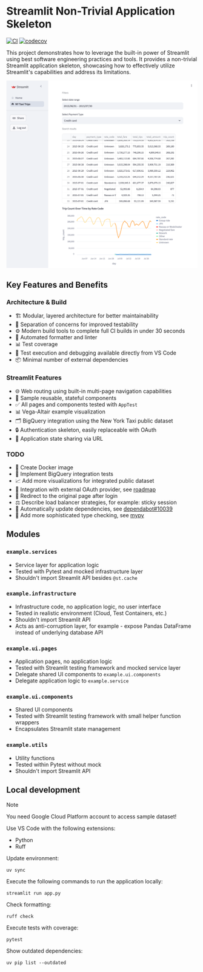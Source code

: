 # Streamlit Non-Trivial Application Skeleton

[![CI](https://github.com/mkuthan/example-streamlit/actions/workflows/ci.yml/badge.svg)](https://github.com/mkuthan/example-streamlit/actions/workflows/ci.yml)
[![codecov](https://codecov.io/gh/mkuthan/example-streamlit/branch/main/graph/badge.svg?token=ZC7VITLNHF)](https://codecov.io/gh/mkuthan/example-streamlit)

This project demonstrates how to leverage the built-in power of Streamlit using best software engineering practices and tools. It provides a non-trivial Streamlit application skeleton, showcasing how to effectively utilize Streamlit's capabilities and address its limitations.

![Screenshot](screenshot.png)

## Key Features and Benefits

### Architecture & Build

* 🏗️ Modular, layered architecture for better maintainability
* 🧩 Separation of concerns for improved testability
* ⚙️ Modern build tools to complete full CI builds in under 30 seconds
* 🧹 Automated formatter and linter
* 📊 Test coverage
* 🐞 Test execution and debugging available directly from VS Code
* 📦 Minimal number of external dependencies

### Streamlit Features

* 🌐 Web routing using built-in multi-page navigation capabilities
* 🔄 Sample reusable, stateful components
* ✅ All pages and components tested with `AppTest`
* 📊 Vega-Altair example visualization
* 🗂️ BigQuery integration using the New York Taxi public dataset
* 🔒 Authentication skeleton, easily replaceable with OAuth
* 🔗 Application state sharing via URL

### TODO

* 🐳 Create Docker image
* 🧪 Implement BigQuery integration tests
* 📈 Add more visualizations for integrated public dataset
* 🔐 Integration with external OAuth provider, see [roadmap](https://roadmap.streamlit.app/)
* 🔄 Redirect to the original page after login
* ⚖️ Describe load balancer strategies, for example: sticky session
* 🔄 Automatically update dependencies, see [dependabot#10039](https://github.com/dependabot/dependabot-core/issues/10039)
* 📝 Add more sophisticated type checking, see [mypy](https://mypy.readthedocs.io/)

## Modules

### `example.services`

* Service layer for application logic
* Tested with Pytest and mocked infrastructure layer
* Shouldn't import Streamlit API besides `@st.cache`

### `example.infrastructure`

* Infrastructure code, no application logic, no user interface
* Tested in realistic environment (Cloud, Test Containers, etc.)
* Shouldn't import Streamlit API
* Acts as anti-corruption layer, for example - expose Pandas DataFrame instead of underlying database API

### `example.ui.pages`

* Application pages, no application logic
* Tested with Streamlit testing framework and mocked service layer
* Delegate shared UI components to `example.ui.components`
* Delegate application logic to `example.service`

### `example.ui.components`

* Shared UI components
* Tested with Streamlit testing framework with small helper function wrappers
* Encapsulates Streamlit state management

### `example.utils`

* Utility functions
* Tested within Pytest without mock
* Shouldn't import Streamlit API

## Local development

> [!NOTE]
> You need Google Cloud Platform account to access sample dataset!

Use VS Code with the following extensions:

* Python
* Ruff

Update environment:

```shell
uv sync
```

Execute the following commands to run the application locally:

```shell
streamlit run app.py
```

Check formatting:

```shell
ruff check
```

Execute tests with coverage:

```shell
pytest
```

Show outdated dependencies:

```shell
uv pip list --outdated
```
